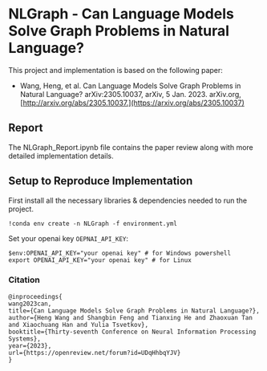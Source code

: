 # NLGraph - Can Language Models Solve Graph Problems in Natural Language?  
This project and implementation is based on the following paper:
- Wang, Heng, et al. Can Language Models Solve Graph Problems in Natural Language? arXiv:2305.10037, arXiv, 5 Jan. 2023. arXiv.org, [http://arxiv.org/abs/2305.10037.](https://arxiv.org/abs/2305.10037)

## Report  
The NLGraph_Report.ipynb file contains the paper review along with more detailed implementation details.  

## Setup to Reproduce Implementation  

First install all the necessary libraries & dependencies needed to run the project.  
```
!conda env create -n NLGraph -f environment.yml 
```

Set your openai key `OEPNAI_API_KEY`:
```
$env:OPENAI_API_KEY="your openai key" # for Windows powershell
export OPENAI_API_KEY="your openai key" # for Linux
```

























### Citation
```
@inproceedings{
wang2023can,
title={Can Language Models Solve Graph Problems in Natural Language?},
author={Heng Wang and Shangbin Feng and Tianxing He and Zhaoxuan Tan and Xiaochuang Han and Yulia Tsvetkov},
booktitle={Thirty-seventh Conference on Neural Information Processing Systems},
year={2023},
url={https://openreview.net/forum?id=UDqHhbqYJV}
}
```

